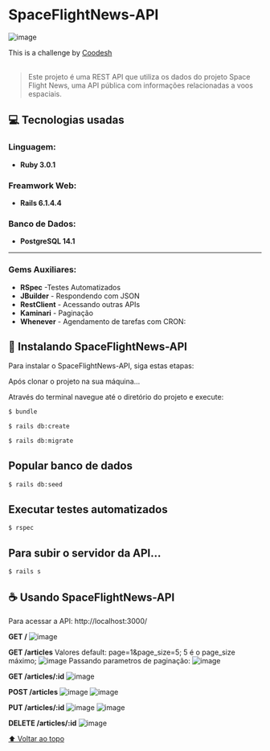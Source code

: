 # SpaceFlightNews-API

<!---Esses são exemplos. Veja https://shields.io para outras pessoas ou para personalizar este conjunto de escudos. Você pode querer incluir dependências, status do projeto e informações de licença aqui--->

![image](https://user-images.githubusercontent.com/68911852/150887980-d2380eec-ef1c-4d9b-9d6c-7196822933b3.png)


 This is a challenge by [Coodesh](https://coodesh.com/) 
 <br><br>
>  Este projeto é uma REST API que utiliza os dados do projeto Space Flight News, uma API pública com informações relacionadas a voos espaciais. 

## 💻 Tecnologias usadas

### Linguagem:
* <b>Ruby 3.0.1</b>

### Freamwork Web:
*  <b>Rails 6.1.4.4</b>

### Banco de Dados:
* <b>PostgreSQL 14.1</b>
-------------------------
### Gems Auxiliares:
- <b>RSpec</b> -Testes Automatizados
- <b>JBuilder</b> - Respondendo com JSON
- <b>RestClient</b> - Acessando outras APIs
- <b>Kaminari</b> - Paginação
- <b>Whenever</b> - Agendamento de tarefas com CRON:

## 🚀 Instalando SpaceFlightNews-API

Para instalar o SpaceFlightNews-API, siga estas etapas:

Após clonar o projeto na sua máquina... 

Através do terminal navegue até o diretório do projeto e execute: 

```bash
$ bundle
```
```bash
$ rails db:create
```
```bash
$ rails db:migrate
```

## Popular banco de dados
```bash
$ rails db:seed
```
## Executar testes automatizados
```bash
$ rspec
```

## Para subir o servidor da API...
```bash
$ rails s
```


## ☕ Usando SpaceFlightNews-API

Para acessar a API: 
http://localhost:3000/

<b>GET /</b>
![image](https://user-images.githubusercontent.com/68911852/150894722-27bd9350-4571-487a-9287-7123075b1df8.png)

<b>GET /articles</b> Valores default: page=1&page_size=5; 5 é o page_size máximo;
![image](https://user-images.githubusercontent.com/68911852/150894870-0b13d827-0468-4ceb-b2a8-e31c14143942.png)
Passando parametros de paginação: 
![image](https://user-images.githubusercontent.com/68911852/150895008-a9e92eba-7059-448f-bcb7-a7f5d4fb375e.png)

<b>GET /articles/:id</b>
![image](https://user-images.githubusercontent.com/68911852/150895081-66cb193f-eea0-4ab7-9a67-94ba00e86d49.png)

<b>POST /articles</b>
![image](https://user-images.githubusercontent.com/68911852/150895280-047eedfe-458a-45e7-9b81-ce968a3a06cb.png)
![image](https://user-images.githubusercontent.com/68911852/150895328-0250c57d-9a62-4653-a8fb-4ac9b6de4b12.png)

<b>PUT /articles/:id</b>
![image](https://user-images.githubusercontent.com/68911852/150896022-2dc6cb80-d1c2-4636-bd59-8dabb8d3b112.png)
![image](https://user-images.githubusercontent.com/68911852/150896090-76827b8f-511b-4926-8d56-ae9de791cfec.png)

<b>DELETE /articles/:id</b>
![image](https://user-images.githubusercontent.com/68911852/150896173-726ed052-a624-48bf-9b27-44b0075d9942.png)






[⬆ Voltar ao topo](#SpaceFlightNews-API)<br>

